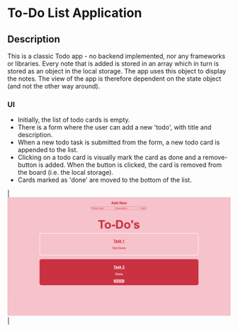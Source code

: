 # To-Do List Application

## Description
This is a classic Todo app - no backend implemented, nor any frameworks or libraries. Every note that is added is stored in an array which in turn is stored as an object in the local storage. The app uses this object to display the notes. The view of the app is therefore dependent on the state object (and not the other way around).

### UI
* Initially, the list of todo cards is empty.
* There is a form where the user can add a new 'todo', with title and description.
* When a new todo task is submitted from the form, a new todo card is appended to the list.
* Clicking on a todo card is visually mark the card as done and a remove-button is added. When the button is clicked, the card is removed from the board (i.e. the local storage).
* Cards marked as 'done' are moved to the bottom of the list.

| ![Todo](todo.png) |

